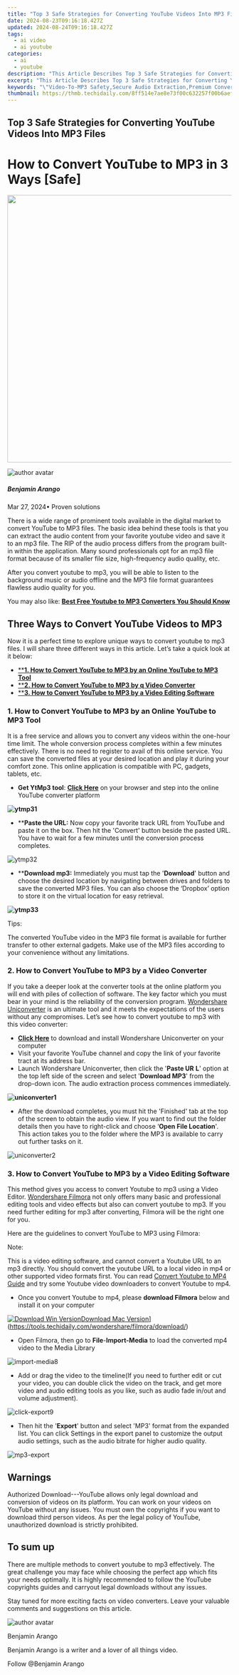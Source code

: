 ```yaml
---
title: "Top 3 Safe Strategies for Converting YouTube Videos Into MP3 Files"
date: 2024-08-23T09:16:18.427Z
updated: 2024-08-24T09:16:18.427Z
tags:
  - ai video
  - ai youtube
categories:
  - ai
  - youtube
description: "This Article Describes Top 3 Safe Strategies for Converting YouTube Videos Into MP3 Files"
excerpt: "This Article Describes Top 3 Safe Strategies for Converting YouTube Videos Into MP3 Files"
keywords: "\"Video-To-MP3 Safety,Secure Audio Extraction,Premium Conversion Tips,Safe File Transformation,MP3 Creation Guidelines,Protected Media Download,Legal Digital Downloading\""
thumbnail: https://thmb.techidaily.com/8ff514e7ae8e73f00c632257f00b6aefbc08dc01d831c81a6f2628b843ff494a.jpg
---
```


## Top 3 Safe Strategies for Converting YouTube Videos Into MP3 Files

# How to Convert YouTube to MP3 in 3 Ways \[Safe\]

<!-- affiliate ads begin -->
<a href="https://appsumo.8odi.net/c/5597632/2082529/7443" target="_top" id="2082529"><img src="//a.impactradius-go.com/display-ad/7443-2082529" border="0" alt="" width="1200" height="600"/></a><img height="0" width="0" src="https://appsumo.8odi.net/i/5597632/2082529/7443" style="position:absolute;visibility:hidden;" border="0" />
<!-- affiliate ads end -->
![author avatar](https://images.wondershare.com/filmora/article-images/benjamin-arango-author.jpg)

##### Benjamin Arango

 Mar 27, 2024• Proven solutions

There is a wide range of prominent tools available in the digital market to convert YouTube to MP3 files. The basic idea behind these tools is that you can extract the audio content from your favorite youtube video and save it to an mp3 file. The RIP of the audio process differs from the program built-in within the application. Many sound professionals opt for an mp3 file format because of its smaller file size, high-frequency audio quality, etc.

After you convert youtube to mp3, you will be able to listen to the background music or audio offline and the MP3 file format guarantees flawless audio quality for you.

You may also like: [**Best Free Youtube to MP3 Converters You Should Know**](https://tools.techidaily.com/wondershare/filmora/download/)

## Three Ways to Convert YouTube Videos to MP3

Now it is a perfect time to explore unique ways to convert youtube to mp3 files. I will share three different ways in this article. Let’s take a quick look at it below:

* [****1\. How to Convert YouTube to MP3 by an Online YouTube to MP3 Tool**](#Online)
* [****2\. How to Convert YouTube to MP3 by q Video Converter**](#Uniconverter)
* [****3\. How to Convert YouTube to MP3 by a Video Editing Software**](#Filmora)

### 1\. How to Convert YouTube to MP3 by an Online YouTube to MP3 Tool

It is a free service and allows you to convert any videos within the one-hour time limit. The whole conversion process completes within a few minutes effectively. There is no need to register to avail of this online service. You can save the converted files at your desired location and play it during your comfort zone. This online application is compatible with PC, gadgets, tablets, etc.

* **Get YtMp3 tool**: [**Click Here**](https://ytmp3.cc/en13/) on your browser and step into the online YouTube converter platform

**![ytmp31](https://images.wondershare.com/filmora/article-images/ytmp31.png)**

* ****Paste the URL:** Now copy your favorite track URL from YouTube and paste it on the box. Then hit the 'Convert' button beside the pasted URL. You have to wait for a few minutes until the conversion process completes.

![ytmp32](https://images.wondershare.com/filmora/article-images/ytmp32.png)

* ****Download mp3:** Immediately you must tap the '**Download**' button and choose the desired location by navigating between drives and folders to save the converted MP3 files. You can also choose the ‘Dropbox’ option to store it on the virtual location for easy retrieval.

**![ytmp33](https://images.wondershare.com/filmora/article-images/ytmp33.png)**

Tips:

The converted YouTube video in the MP3 file format is available for further transfer to other external gadgets. Make use of the MP3 files according to your convenience without any limitations.

### **2\. How to Convert YouTube to MP3 by a Video Converter**

If you take a deeper look at the converter tools at the online platform you will end with piles of collection of software. The key factor which you must bear in your mind is the reliability of the conversion program. [Wondershare Uniconverter](https://tools.techidaily.com/wondershare/videoconverter/download/) is an ultimate tool and it meets the expectations of the users without any compromises. Let’s see how to convert youtube to mp3 with this video converter:

* **[Click Here](https://videoconverter.wondershare.net/)** to download and install Wondershare Uniconverter on your computer
* Visit your favorite YouTube channel and copy the link of your favorite tract at its address bar.
* Launch Wondershare Uniconverter, then click the '**Paste UR** **L**' option at the top left side of the screen and select '**Download MP3**' from the drop-down icon. The audio extraction process commences immediately.

**![uniconverter1](https://images.wondershare.com/filmora/article-images/uniconverter1.jpg)**

* After the download completes, you must hit the 'Finished' tab at the top of the screen to obtain the audio view. If you want to find out the folder details then you have to right-click and choose ‘**Open File Location**'. This action takes you to the folder where the MP3 is available to carry out further tasks on it.

![uniconverter2](https://images.wondershare.com/filmora/article-images/uniconverter2.jpg)

### **3\. How to Convert YouTube to MP3 by a Video Editing Software**

This method gives you access to convert Youtube to mp3 using a Video Editor. [Wondershare Filmora](https://tools.techidaily.com/wondershare/filmora/download/) not only offers many basic and professional editing tools and video effects but also can convert youtube to mp3\. If you need further editing for mp3 after converting, Filmora will be the right one for you.

Here are the guidelines to convert YouTube to MP3 using Filmora:

Note:

This is a video editing software, and cannot convert a Youtube URL to an mp3 directly. You should convert the youtube URL to a local video in mp4 or other supported video formats first. You can read [Convert Youtube to MP4 Guide](https://tools.techidaily.com/wondershare/filmora/download/) and try some Youtube video downloaders to convert Youtube to mp4.

* Once you convert Youtube to mp4, please **download Filmora** below and install it on your computer

[![Download Win Version](https://images.wondershare.com/filmora/guide/download-btn-win.jpg)](https://tools.techidaily.com/wondershare/filmora/download/)[Download Mac Version](https://images.wondershare.com/filmora/guide/download-btn-mac.jpg)](https://tools.techidaily.com/wondershare/filmora/download/)

* Open Filmora, then go to **File**\-**Import-Media** to load the converted mp4 video to the Media Library

![import-media8](https://images.wondershare.com/filmora/article-images/import-media8.jpg)

* Add or drag the video to the timeline(If you need to further edit or cut your video, you can double click the video on the track, and get more video and audio editing tools as you like, such as audio fade in/out and volume adjustment).

![click-export9](https://images.wondershare.com/filmora/article-images/click-export9.jpg)

* Then hit the '**Export**' button and select 'MP3' format from the expanded list. You can click Settings in the export panel to customize the output audio settings, such as the audio bitrate for higher audio quality.

![mp3-export](https://images.wondershare.com/filmora/article-images/mp3-export.jpg)

## Warnings

Authorized Download---YouTube allows only legal download and conversion of videos on its platform. You can work on your videos on YouTube without any issues. You must own the copyrights if you want to download third person videos. As per the legal policy of YouTube, unauthorized download is strictly prohibited.

## To sum up

There are multiple methods to convert youtube to mp3 effectively. The great challenge you may face while choosing the perfect app which fits your needs optimally. It is highly recommended to follow the YouTube copyrights guides and carryout legal downloads without any issues.

Stay tuned for more exciting facts on video converters. Leave your valuable comments and suggestions on this article.

![author avatar](https://images.wondershare.com/filmora/article-images/benjamin-arango-author.jpg)

Benjamin Arango

Benjamin Arango is a writer and a lover of all things video.

Follow @Benjamin Arango


<ins class="adsbygoogle"
     style="display:block"
     data-ad-format="autorelaxed"
     data-ad-client="ca-pub-7571918770474297"
     data-ad-slot="1223367746"></ins>



<ins class="adsbygoogle"
     style="display:block"
     data-ad-client="ca-pub-7571918770474297"
     data-ad-slot="8358498916"
     data-ad-format="auto"
     data-full-width-responsive="true"></ins>







